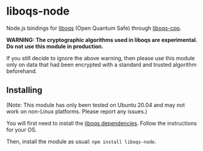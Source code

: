 # liboqs-node

Node.js bindings for [liboqs](https://github.com/open-quantum-safe/liboqs) (Open Quantum Safe) through [liboqs-cpp](https://github.com/open-quantum-safe/liboqs-cpp).

**WARNING: The cryptographic algorithms used in liboqs are experimental. Do not use this module in production.**

If you still decide to ignore the above warning, then please use this module only on data that had
been encrypted with a standard and trusted algorithm beforehand.

## Installing

(Note: This module has only been tested on Ubuntu 20.04 and may not work on non-Linux platforms.
Please report any issues.)

You will first need to install the [liboqs dependencies](https://github.com/open-quantum-safe/liboqs#quickstart).
Follow the instructions for your OS.

Then, install the module as usual: `npm install liboqs-node`.
